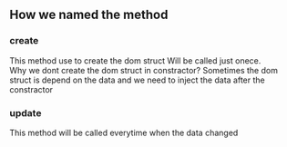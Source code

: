 ## How we named the method
### create
This method use to create the dom struct
Will be called just onece.  
Why we dont create the dom struct in constractor? 
Sometimes the dom struct is depend on the data and we need to inject the data after the constractor


### update
This method will be called everytime when the data changed